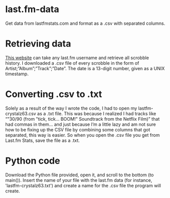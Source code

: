 # last.fm-data
Get data from lastfmstats.com and format as a .csv with separated columns.

# Retrieving data
[This website](https://www.lastfmstats.com) can take any last.fm username and retrieve all scrobble history. I downloaded a .csv file of every scrobble in the form of Artist;”Album”;”Track”;”Date”. The date is a 13-digit number, given as a UNIX timestamp.

# Converting .csv to .txt
Solely as a result of the way I wrote the code, I had to open my lastfm-crystalz63.csv as a .txt file. This was because I realized I had tracks like “"30/90 (from "tick, tick... BOOM!" Soundtrack from the Netflix Film)” that had commas in them… and just because I’m a little lazy and am not sure how to be fixing up the CSV file by combining some columns that got separated, this way is easier. So when you open the .csv file you get from Last.fm Stats, save the file as a .txt.

# Python code
Download the Python file provided, open it, and scroll to the bottom (to main()). Insert the name of your file with the last.fm data (for instance, 'lastfm-crystalz63.txt') and create a name for the .csv file the program will create.
